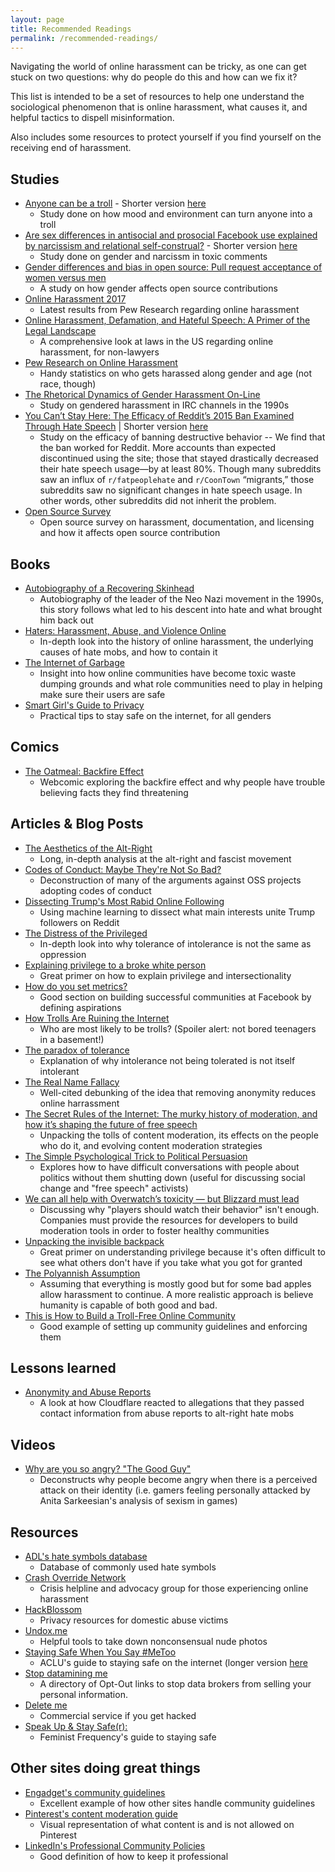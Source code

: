 ```yaml
---
layout: page
title: Recommended Readings
permalink: /recommended-readings/
---
```


Navigating the world of online harassment can be tricky, as one can get stuck on two questions: why do people do this and how can we fix it?

This list is intended to be a set of resources to help one understand the sociological phenomenon that is online harassment, what causes it, and helpful tactics to dispell misinformation.

Also includes some resources to protect yourself if you find yourself on the receiving end of harassment.


## Studies 
* [Anyone can be a troll](https://files.clr3.com/papers/2017_anyone.pdf) - Shorter version [here](https://theconversation.com/our-experiments-taught-us-why-people-troll-72798)
  * Study done on how mood and environment can turn anyone into a troll
* [Are sex differences in antisocial and prosocial Facebook use explained by narcissism and relational self-construal?](http://ac.els-cdn.com/S0747563217305010/1-s2.0-S0747563217305010-main.pdf?_tid=f12905b4-9c96-11e7-a9d9-00000aab0f26&acdnat=1505755956_9fc441fc5ff26de802b53bea469eb4b8) - Shorter version [here](http://www.huffingtonpost.com/entry/study-facebook-trolls-are-just-narcissist-men-with-internet-access_us_59babdede4b086432b05336d)
  * Study done on gender and narcissm in toxic comments
* [Gender differences and bias in open source: Pull request acceptance of women versus men](https://peerj.com/preprints/1733/?td=sd)
  * A study on how gender affects open source contributions 
* [Online Harassment 2017](http://www.pewinternet.org/2017/07/11/online-harassment-2017/) 
  * Latest results from Pew Research regarding online harassment
* [Online Harassment, Defamation, and Hateful Speech: A Primer of the Legal Landscape](https://poseidon01.ssrn.com/delivery.php?ID=809117069101031088086103119084027074000085037059021024124065101030009029090089001110060097037059060026020097006127030124121096025086030014047000028123074001010096090017035095089105127070113026113093121100071121025119125079089000084071119001096066003&EXT=pdf)
  * A comprehensive look at laws in the US regarding online harassment, for non-lawyers 
* [Pew Research on Online Harassment](http://www.pewinternet.org/2014/10/22/online-harassment/)
  * Handy statistics on who gets harassed along gender and age (not race, though)
* [The Rhetorical Dynamics of Gender Harassment On-Line](https://www.researchgate.net/publication/220175350_The_Rhetorical_Dynamics_of_Gender_Harassment_On-Line)
  * Study on gendered harassment in IRC channels in the 1990s
* [You Can’t Stay Here: The Efficacy of Reddit’s 2015 Ban
Examined Through Hate Speech](http://comp.social.gatech.edu/papers/cscw18-chand-hate.pdf) | Shorter version [here](https://gizmodo.com/study-finds-banning-reddits-bigoted-jerkwards-worked-1803766754/amp)
  * Study on the efficacy of banning destructive behavior -- We find that the ban worked for Reddit. More accounts than expected discontinued using the site; those that stayed drastically decreased their hate speech usage—by at least 80%. Though many subreddits saw an influx of `r/fatpeoplehate` and `r/CoonTown` “migrants,” those subreddits saw no significant changes in hate speech usage. In other words, other subreddits did not inherit the problem.
* [Open Source Survey](http://opensourcesurvey.org/2017/)
  * Open source survey on harassment, documentation, and licensing and how it affects open source contribution
  
## Books 
* [Autobiography of a Recovering Skinhead](https://www.amazon.com/dp/B0043VDC52/ref=dp-kindle-redirect?_encoding=UTF8&btkr=1)
  * Autobiography of the leader of the Neo Nazi movement in the 1990s, this story follows what led to his descent into hate and what brought him back out
* [Haters: Harassment, Abuse, and Violence Online](https://www.amazon.com/Haters-Harassment-Abuse-Violence-Online-ebook/dp/B01LYIP1B2/ref=sr_1_1?s=digital-text&ie=UTF8&qid=1489787699&sr=1-1&keywords=haters+online+harassment)
  * In-depth look into the history of online harassment, the underlying causes of hate mobs, and how to contain it 
* [The Internet of Garbage](https://www.amazon.com/Internet-Garbage-Sarah-Jeong-ebook/dp/B011JAV030/ref=sr_1_1?s=digital-text&ie=UTF8&qid=1489787586&sr=1-1&keywords=the+internet+of+garbage)
  * Insight into how online communities have become toxic waste dumping grounds and what role communities need to play in helping make sure their users are safe
* [Smart Girl's Guide to Privacy](https://www.amazon.com/Smart-Girls-Guide-Privacy-Rest-ebook/dp/B00JBV3C6S)
  * Practical tips to stay safe on the internet, for all genders 
  
## Comics 
* [The Oatmeal: Backfire Effect](http://theoatmeal.com/comics/believe)
  * Webcomic exploring the backfire effect and why people have trouble believing facts they find threatening

## Articles & Blog Posts
* [The Aesthetics of the Alt-Right](http://baltimore-art.com/2017/02/11/the-aesthetics-of-the-alt-right/)
  * Long, in-depth analysis at the alt-right and fascist movement 
* [Codes of Conduct: Maybe They're Not So Bad?](https://philsturgeon.uk/2016/09/15/codes-of-conduct-maybe-theyre-not-so-bad/)
  * Deconstruction of many of the arguments against OSS projects adopting codes of conduct
* [Dissecting Trump's Most Rabid Online Following](https://fivethirtyeight.com/features/dissecting-trumps-most-rabid-online-following/)
  * Using machine learning to dissect what main interests unite Trump followers on Reddit
* [The Distress of the Privileged](https://weeklysift.com/2012/09/10/the-distress-of-the-privileged/) 
  * In-depth look into why tolerance of intolerance is not the same as oppression 
* [Explaining privilege to a broke white person](http://www.huffingtonpost.com/gina-crosleycorcoran/explaining-white-privilege-to-a-broke-white-person_b_5269255.html)
  * Great primer on how to explain privilege and intersectionality 
* [How do you set metrics?](http://mailchi.mp/juliezhuo/how-do-you-set-metrics?e=052fc29187)
  * Good section on building successful communities at Facebook by defining aspirations
* [How Trolls Are Ruining the Internet](http://time.com/4457110/internet-trolls/)
  * Who are most likely to be trolls? (Spoiler alert: not bored teenagers in a basement!)
* [The paradox of tolerance](https://en.wikipedia.org/wiki/Paradox_of_tolerance)
  * Explanation of why intolerance not being tolerated is not itself intolerant
* [The Real Name Fallacy](https://blog.coralproject.net/the-real-name-fallacy/)
  * Well-cited debunking of the idea that removing anonymity reduces online harrassment
* [The Secret Rules of the Internet: The murky history of moderation, and how it’s shaping the future of free speech](https://www.theverge.com/2016/4/13/11387934/internet-moderator-history-youtube-facebook-reddit-censorship-free-speech)
  * Unpacking the tolls of content moderation, its effects on the people who do it, and evolving content moderation strategies
* [The Simple Psychological Trick to Political Persuasion](https://www.theatlantic.com/science/archive/2017/02/the-simple-psychological-trick-to-political-persuasion/515181/?utm_source=twb)
  * Explores how to have difficult conversations with people about politics without them shutting down (useful for discussing social change and "free speech" activists)
* [We can all help with Overwatch’s toxicity — but Blizzard must lead](https://venturebeat.com/2017/09/17/everyone-can-help-with-toxicity-in-overwatch-but-blizzard-must-lead/amp/)
  * Discussing why "players should watch their behavior" isn't enough. Companies must provide the resources for developers to build moderation tools in order to foster healthy communities
* [Unpacking the invisible backpack](https://nationalseedproject.org/white-privilege-unpacking-the-invisible-knapsack)
  * Great primer on understanding privilege because it's often difficult to see what others don't have if you take what you got for granted
* [The Polyannish Assumption](https://stratechery.com/2017/the-pollyannish-assumption/)
  * Assuming that everything is mostly good but for some bad apples allow harassment to continue. A more realistic approach is believe humanity is capable of both good and bad. 
* [This is How to Build a Troll-Free Online Community](https://www.fastcompany.com/40543021/this-is-how-to-build-a-troll-free-online-community)
  * Good example of setting up community guidelines and enforcing them
  
## Lessons learned 
* [Anonymity and Abuse Reports](https://blog.cloudflare.com/anonymity-and-abuse-reports/)
  * A look at how Cloudflare reacted to allegations that they passed contact information from abuse reports to alt-right hate mobs
  
## Videos 
* [Why are you so angry? "The Good Guy"](https://youtu.be/TCqQ9LxzTwM?list=PLJA_jUddXvY62dhVThbeegLPpvQlR4CjF)
  * Deconstructs why people become angry when there is a perceived attack on their identity (i.e. gamers feeling personally attacked by Anita Sarkeesian's analysis of sexism in games) 

## Resources 
* [ADL's hate symbols database](https://www.adl.org/education/references/hate-symbols)
  * Database of commonly used hate symbols 
* [Crash Override Network](http://www.crashoverridenetwork.com/)
  * Crisis helpline and advocacy group for those experiencing online harassment
* [HackBlossom](https://hackblossom.org/domestic-violence/)
  * Privacy resources for domestic abuse victims
* [Undox.me](http://www.undox.me/)
  * Helpful tools to take down nonconsensual nude photos
* [Staying Safe When You Say #MeToo](https://www.aclu.org/blog/privacy-technology/internet-privacy/staying-safe-when-you-say-metoo)
  * ACLU's guide to staying safe on the internet (longer version [here](https://hypatia.ca/safety/)
* [Stop datamining me](https://www.stopdatamining.me/opt-out-list/)
  * A directory of Opt-Out links to stop data brokers from selling your personal information.
* [Delete me](http://abine.com/deleteme/)
  * Commercial service if you get hacked
* [Speak Up & Stay Safe(r):](https://onlinesafety.feministfrequency.com/en/)
  * Feminist Frequency's guide to staying safe
  
## Other sites doing great things
* [Engadget's community guidelines](https://www.engadget.com/2017/05/01/engadget-commenting-policy/)
  * Excellent example of how other sites handle community guidelines
* [Pinterest's content moderation guide](https://policy.pinterest.com/en/community-guidelines)
  * Visual representation of what content is and is not allowed on Pinterest
* [LinkedIn's Professional Community Policies](https://www.linkedin.com/help/linkedin/answer/89880)
  * Good definition of how to keep it professional 
